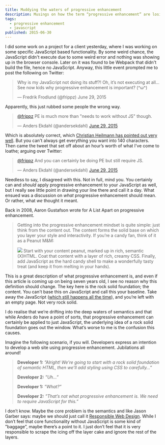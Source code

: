 ```yaml
---
title: Muddying the waters of progressive enhancement
description: Musings on how the term “progressive enhancement” are losing its meaning to some people, causing confusion.
tags:
  - progressive enhancement
  - javascript
published: 2015-06-30
---
```


I did some work on a project for a client yesterday, where I was working on some specific JavaScript based functionality. By some weird chance, the JavaScript didn't execute due to some weird error and nothing was showing up in the browser console. Later on it was found to be Webpack that didn't build the file, hence no JavaScript. Anyway, this little event prompted me to post the following on Twitter:

<blockquote class="twitter-tweet" lang="en"><p lang="en" dir="ltr">Why is my JavaScript not doing its stuff?! Oh, it’s not executing at all…&#10;&#10;See now kids why progressive enhancement is important? (^ω^)</p>&mdash; Fredrik Frodlund (@frippz) June 29, 2015</blockquote>

Apparently, this just rubbed some people the wrong way.

<blockquote class="twitter-tweet" lang="en"><p lang="en" dir="ltr"><a href="https://twitter.com/frippz">@frippz</a> PE is much more than &quot;needs to work without JS&quot; though.</p>&mdash; Anders Ekdahl (@andersekdahl) <a href="https://twitter.com/andersekdahl/status/615484523221020673">June 29, 2015</a></blockquote>

Which is absolutely correct, which [Christian Heilmann has pointed out very well](http://christianheilmann.com/2015/02/18/progressive-enhancement-is-not-about-javascript-availability/). But you can't always get everything you want into 140 characters. Then came the tweet that set off about an hour’s worth of what I've come to loathe; arguing over Twitter:

<blockquote class="twitter-tweet" lang="en"><p lang="en" dir="ltr"><a href="https://twitter.com/frippz">@frippz</a> And you can certainly be doing PE but still require JS.</p>&mdash; Anders Ekdahl (@andersekdahl) <a href="https://twitter.com/andersekdahl/status/615485466352201728">June 29, 2015</a></blockquote>

Needless to say, I disagreed with this. Not in full, mind you. You certainly can and *should* apply progressive enhancement to your JavaScript as well, but I really see little point in drawing your line there and call it a day. What ensued was a discussion on *what* progressive enhancement should mean. Or rather, what *we* thought it meant.

Back in 2008, Aaron Gustafson wrote for A List Apart on progressive enhancement.

> Getting into the progressive enhancement mindset is quite simple: just think from the content out. The content forms the solid base on which you layer your style and interactivity. If you’re a candy fan, think of it as a Peanut M&M:
>
> ![](http://alistapart.com/d/understandingprogressiveenhancement/m-m.jpg)
> Start with your content peanut, marked up in rich, semantic (X)HTML. Coat that content with a layer of rich, creamy CSS. Finally, add JavaScript as the hard candy shell to make a wonderfully tasty treat (and keep it from melting in your hands).

This is a great description of what progressive enhancement is, and even if this article is coming up on being seven years old, I see no reason why this definition should change. The key here is the rock solid foundation; the content. You can't base this on JavaScript and call this your baseline. Take away the JavaScript ([which still happens all the time](http://kryogenix.org/code/browser/everyonehasjs.html)), and you’re left with an empty page. Not very rock solid.

I do realise that we’re drifting into the deep waters of semantics and that while Anders do have a point of sorts, that progressive enhancement can certainly be applied to just JavaScript, the underlying idea of a rock solid foundation goes out the window. What’s worse to me is the confusion this causes.

Imagine the following scenario, if you will. Developers express an intention to develop a web site using progressive enhancement. Jubilations all around!

> **Developer 1:** *”Alright! We’re going to start with a rock solid foundation of semantic HTML, then we'll add styling using CSS to carefully…”*
>
> **Developer 2:** *”Uh…”*
>
> **Developer 1:** *”What?”*
>
> **Developer 2:** *”That’s not what progressive enhancement is. We need to require JavaScript for this.”*

I don’t know. Maybe the core problem is the semantics and like Jason Garber says: maybe we should just call it [Responsible Web Design](http://sixtwothree.org/posts/responsible-web-design). While I don’t feel that core functionality without JavaScript is some kind of ”baggage”, maybe there’s a point to it. I just don’t feel that it is very responsible to scrape the icing off the layer cake and ignore the rest of the layers.
